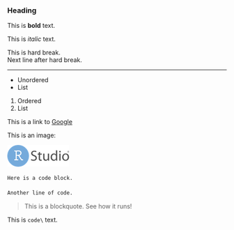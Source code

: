 ### Heading 

This is **bold** text. 

This is *italic* text.

This is hard break.  
Next line after hard break.

***

- Unordered
- List

1. Ordered
2. List

This is a link to [Google](https://www.google.com)

This is an image:

![](rstudio.png)

```r
Here is a code block.

Another line of code.
```

> This is a blockquote. See how it runs!

This is `code\` text.

